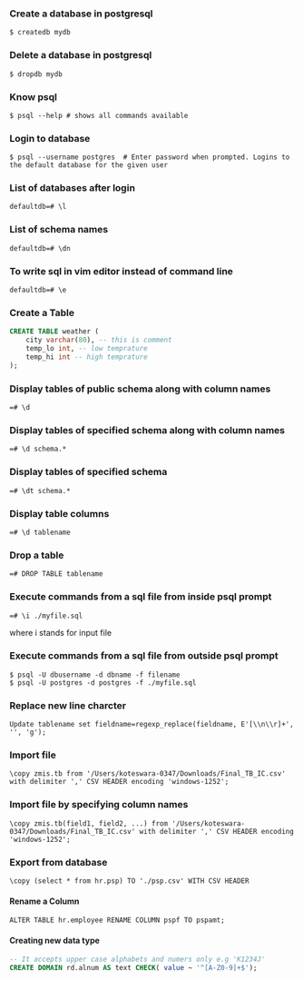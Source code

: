 ### Create a database in postgresql

	$ createdb mydb

### Delete a database in postgresql

	$ dropdb mydb

### Know psql

	$ psql --help # shows all commands available


### Login to database

	$ psql --username postgres  # Enter password when prompted. Logins to the default database for the given user

### List of databases after login

	defaultdb=# \l

### List of schema names

	defaultdb=# \dn

### To write sql in vim editor instead of command line

	defaultdb=# \e

### Create a Table
```sql
CREATE TABLE weather (
	city varchar(80), -- this is comment
	temp_lo int, -- low temprature
	temp_hi int -- high temprature
);
```

### Display tables of public schema along with column names

	=# \d

### Display tables of specified schema along with column names

	=# \d schema.*

### Display tables of specified schema

	=# \dt schema.*


### Display table columns

	=# \d tablename

### Drop a table

	=# DROP TABLE tablename

### Execute commands from a sql file from inside psql prompt

	=# \i ./myfile.sql

where i stands for input file

### Execute commands from a sql file from outside psql prompt

	$ psql -U dbusername -d dbname -f filename
	$ psql -U postgres -d postgres -f ./myfile.sql

### Replace new line charcter
	Update tablename set fieldname=regexp_replace(fieldname, E'[\\n\\r]+', '', 'g');

### Import file
	\copy zmis.tb from '/Users/koteswara-0347/Downloads/Final_TB_IC.csv' with delimiter ',' CSV HEADER encoding 'windows-1252';

### Import file by specifying column names
	\copy zmis.tb(field1, field2, ...) from '/Users/koteswara-0347/Downloads/Final_TB_IC.csv' with delimiter ',' CSV HEADER encoding 'windows-1252';

### Export from database
	\copy (select * from hr.psp) TO './psp.csv' WITH CSV HEADER

#### Rename a Column
	ALTER TABLE hr.employee RENAME COLUMN pspf TO pspamt;

#### Creating new data type
```sql 
-- It accepts upper case alphabets and numers only e.g 'K1234J'
CREATE DOMAIN rd.alnum AS text CHECK( value ~ '^[A-Z0-9]+$');
```
